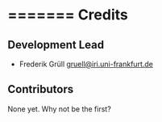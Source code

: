 =======
Credits
=======

Development Lead
----------------

* Frederik Grüll <gruell@iri.uni-frankfurt.de>


Contributors
------------

None yet. Why not be the first?
